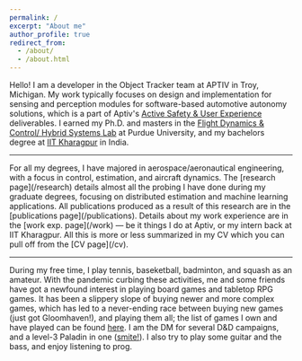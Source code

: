```yaml
---
permalink: /
excerpt: "About me"
author_profile: true
redirect_from: 
  - /about/
  - /about.html
---
```


Hello! I am a developer in the Object Tracker team at APTIV in Troy, Michigan. My work typically focuses on design and implementation for sensing and perception modules for software-based automotive autonomy solutions, which is a part of Aptiv's [Active Safety & User Experience](https://www.aptiv.com/solutions/advanced-safety) deliverables. I earned my Ph.D. and masters in the [Flight Dynamics & Control/ Hybrid Systems Lab](https://sites.google.com/view/fdchsl/home) at Purdue University, and my bachelors degree at [IIT Kharagpur](http://www.ae.iitkgp.ac.in/) in India.

<hr>
For all my degrees, I have majored in aerospace/aeronautical engineering, with a focus in control, estimation, and aircraft dynamics. The [research page](/research) details almost all the probing I have done during my graduate degrees, focusing on distributed estimation and machine learning applications. All publications produced as a result of this research are in the [publications page](/publications). Details about my work experience are in the [work exp. page](/work) — be it things I do at Aptiv, or my intern back at IIT Kharagpur. All this is more or less summarized in my CV which you can pull off from the [CV page](/cv).

<hr>

During my free time, I play tennis, baseketball, badminton, and squash as an amateur. With the pandemic curbing these activities, me and some friends have got a newfound interest in playing board games and tabletop RPG games. It has been a slippery slope of buying newer and more complex games, which has led to a never-ending race between buying new games (just got Gloomhaven!), and playing them all; the list of games I own and have played can be found [here](https://boardgamegeek.com/collection/user/chocopie9). I am the DM for several D&D campaigns, and a level-3 Paladin in one ([smite!](/images/smite.jpg)). I also try to play some guitar and the bass, and enjoy listening to prog.